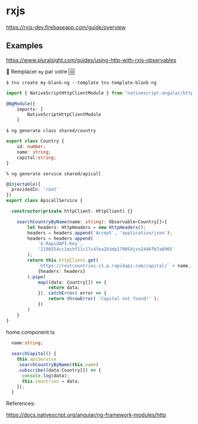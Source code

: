 # rxjs

https://rxjs-dev.firebaseapp.com/guide/overview


## Examples

https://www.pluralsight.com/guides/using-http-with-rxjs-observables

:pushpin: Remplacer `my` par votre :id: 

```
$ tns create my-blank-ng --template tns-template-blank-ng
```

```typescript
import { NativeScriptHttpClientModule } from "nativescript-angular/http-client";

@NgModule({
    imports: [
        NativeScriptHttpClientModule
    ]
```

```
$ ng generate class shared/country
```

```typescript
export class Country {
    id: number;
    name: string;
    capital:string;
}
```

```
% ng generate service shared/apicall
```


```typescript
@Injectable({
  providedIn: 'root'
})
export class ApicallService {

  constructor(private httpClient: HttpClient) {}

    searchCountryByName(name: string): Observable<Country[]>{
        let headers: HttpHeaders = new HttpHeaders();
        headers = headers.append('Accept', 'application/json');
        headers = headers.append(
            'X-RapidAPI-Key',
            '1108554cc1mshf11c17c4fea2b3dp179054jsn2446fb7a8965'
        );
        return this.httpClient.get(
            `https://restcountries-v1.p.rapidapi.com/capital/` + name,
            {headers: headers}
        ).pipe(
            map((data: Country[]) => {
                return data;
            }), catchError( error => {
                return throwError( 'Capital not found!' );
            })
        )
    }
}

```

home.component.ts

```typescript
  name:string;
  
  searchCapital() {
    this.apiService
    .searchCountryByName(this.name)
    .subscribe((data:Country[]) => {
      console.log(data);
      this.countries = data;
    });
  }
```

References:

https://docs.nativescript.org/angular/ng-framework-modules/http
